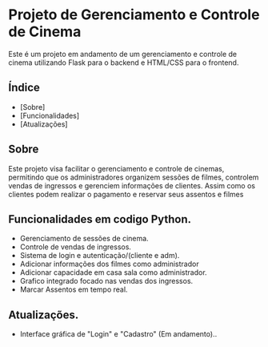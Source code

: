 # Projeto de Gerenciamento e Controle de Cinema

Este é um projeto em andamento de um gerenciamento e controle de cinema utilizando Flask para o backend e HTML/CSS para o frontend.

## Índice

- [Sobre]
- [Funcionalidades]
- [Atualizações]

## Sobre

Este projeto visa facilitar o gerenciamento e controle de cinemas, permitindo que os administradores organizem sessões de filmes, controlem vendas de ingressos e gerenciem informações de clientes. Assim como os clientes podem realizar o pagamento e reservar seus assentos e filmes


## Funcionalidades em codigo Python.

- Gerenciamento de sessões de cinema.
- Controle de vendas de ingressos.
- Sistema de login e autenticação/(cliente e adm).
- Adicionar informações dos filmes como administrador
- Adicionar capacidade em casa sala como administrador.
- Grafico integrado focado nas vendas dos ingressos.
- Marcar Assentos em tempo real.


## Atualizações.

- Interface gráfica de "Login" e "Cadastro" (Em andamento)..

